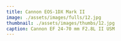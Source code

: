 ```yaml
---
title: Cannon EOS-1DX Mark II
image: ./assets/images/fulls/12.jpg
thumbnail: ./assets/images/thumbs/12.jpg
caption: Cannon EF 24-70 mm F2.8L II USM
---
```

